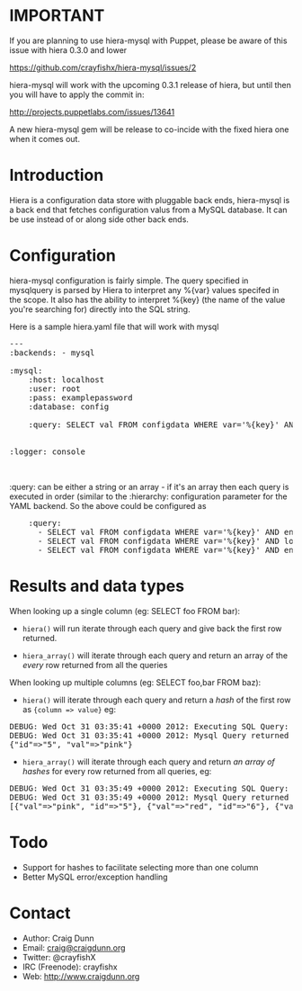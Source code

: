 IMPORTANT
=========

If you are planning to use hiera-mysql with Puppet, please be aware of this issue with hiera  0.3.0 and lower

https://github.com/crayfishx/hiera-mysql/issues/2

hiera-mysql will work with the upcoming 0.3.1 release of hiera, but until then you will have to apply the commit in:

http://projects.puppetlabs.com/issues/13641

A new hiera-mysql gem will be release to co-incide with the fixed hiera one when it comes out.

 

Introduction
============

Hiera is a configuration data store with pluggable back ends, hiera-mysql is a back end that fetches configuration valus from a MySQL database.  It can be use instead of or along side other back ends.


Configuration
=============

hiera-mysql configuration is fairly simple.  The query specified in mysqlquery is parsed by Hiera to interpret any %{var} values specifed in the scope.  It also has the ability to interpret %{key} (the name of the value you're searching for) directly into the SQL string.

Here is a sample hiera.yaml file that will work with mysql

<pre>
---
:backends: - mysql

:mysql:
    :host: localhost
    :user: root
    :pass: examplepassword
    :database: config

    :query: SELECT val FROM configdata WHERE var='%{key}' AND environment='%{env}'


:logger: console


</pre>

:query: can be either a string or an array - if it's an array then each query is executed in order (similar to the :hierarchy: configuration parameter for the YAML backend.  So the above could be configured as

<pre>
    :query:
      - SELECT val FROM configdata WHERE var='%{key}' AND environment='%{env}'
      - SELECT val FROM configdata WHERE var='%{key}' AND location='%{location}'
      - SELECT val FROM configdata WHERE var='%{key}' AND environment='common'
</pre>

Results and data types
======================



When looking up a single column (eg: SELECT foo FROM bar):

* `hiera()` will run iterate through each query and give back the first row returned.

* `hiera_array()` will iterate through each query and return an array of the  _every_ row returned from all the queries

When looking up multiple columns (eg: SELECT foo,bar FROM baz):

* `hiera()` will iterate through each query and return a _hash_ of the first row as `{column => value}` eg:

<pre>
DEBUG: Wed Oct 31 03:35:41 +0000 2012: Executing SQL Query: SELECT val,id FROM configuration WHERE var='color' AND env='common' OR env='qa'
DEBUG: Wed Oct 31 03:35:41 +0000 2012: Mysql Query returned 4 rows
{"id"=>"5", "val"=>"pink"}
</pre>

* `hiera_array()` will iterate through each query and return _an array of hashes_ for every row returned from all queries, eg:

<pre>
DEBUG: Wed Oct 31 03:35:49 +0000 2012: Executing SQL Query: SELECT val,id FROM configuration WHERE var='color' AND env='common' OR env='qa'
DEBUG: Wed Oct 31 03:35:49 +0000 2012: Mysql Query returned 4 rows
[{"val"=>"pink", "id"=>"5"}, {"val"=>"red", "id"=>"6"}, {"val"=>"rose", "id"=>"7"}, {"val"=>"plain white", "id"=>"10"}]
</pre>

Todo
====

- Support for hashes to facilitate selecting more than one column
- Better MySQL error/exception handling



Contact
=======

* Author: Craig Dunn
* Email: craig@craigdunn.org
* Twitter: @crayfishX
* IRC (Freenode): crayfishx
* Web: http://www.craigdunn.org


